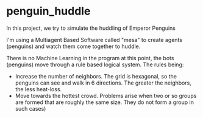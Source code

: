 # penguin_huddle
In this project, we try to simulate the huddling of Emperor Penguins

I'm using a Multiagent Based Software called "mesa" to create agents (penguins) and watch them come together to huddle.

There is no Machine Learning in the program at this point, the bots (penguins) move through a rule based logical system. 
The rules being: 
* Increase the number of neighbors. The grid is hexagonal, so the penguins can see and walk in 6 directions. The greater the neighbors, the less heat-loss.
* Move towards the hottest crowd. Problems arise when two or so groups are formed that are roughly the same size. They do not form a group in such cases)
